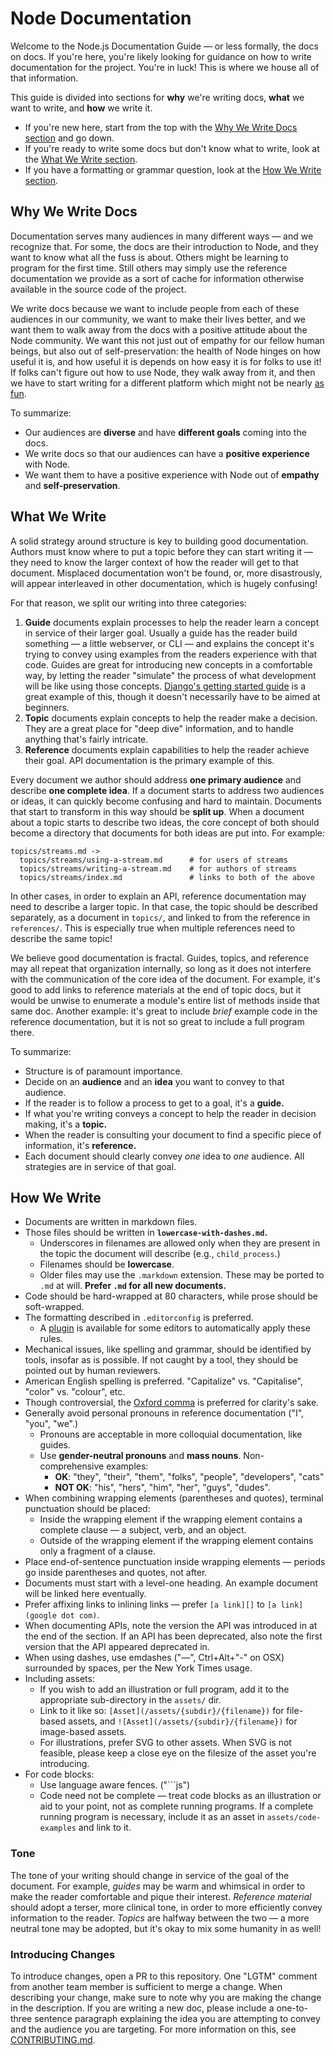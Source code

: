 # Node Documentation

Welcome to the Node.js Documentation Guide — or less formally, the docs on
docs. If you're here, you're likely looking for guidance on how to write
documentation for the project. You're in luck! This is where we house all of
that information.

This guide is divided into sections for **why** we're writing docs, **what** we
want to write, and **how** we write it.

* If you're new here, start from the top with the [Why We Write Docs section][]
and go down.
* If you're ready to write some docs but don't know what to write, look at the
[What We Write section][].
* If you have a formatting or grammar question, look at the
[How We Write section][].

## Why We Write Docs

Documentation serves many audiences in many different ways — and we recognize
that. For some, the docs are their introduction to Node, and they want to know
what all the fuss is about. Others might be learning to program for the first
time. Still others may simply use the reference documentation we provide as a
sort of cache for information otherwise available in the source code of the
project.

We write docs because we want to include people from each of these audiences in
our community, we want to make their lives better, and we want them to walk
away from the docs with a positive attitude about the Node community. We want
this not just out of empathy for our fellow human beings, but also out of
self-preservation: the health of Node hinges on how useful it is, and how
useful it is depends on how easy it is for folks to use it! If folks can't
figure out how to use Node, they walk away from it, and then we have to start
writing for a different platform which might not be nearly [as fun][].

To summarize:

* Our audiences are **diverse** and have **different goals** coming into the
docs.
* We write docs so that our audiences can have a **positive experience** with
Node.
* We want them to have a positive experience with Node out of **empathy** and
**self-preservation**.

## What We Write

A solid strategy around structure is key to building good documentation.
Authors must know where to put a topic before they can start writing it — they
need to know the larger context of how the reader will get to that document.
Misplaced documentation won't be found, or, more disastrously, will appear
interleaved in other documentation, which is hugely confusing!

For that reason, we split our writing into three categories:

1. **Guide** documents explain processes to help the reader learn a concept in
service of their larger goal. Usually a guide has the reader build something —
a little webserver, or CLI — and explains the concept it's trying to convey
using examples from the readers experience with that code. Guides are great for
introducing new concepts in a comfortable way, by letting the reader "simulate"
the process of what development will be like using those concepts.
[Django's getting started guide][] is a great example of this, though it doesn't
necessarily have to be aimed at beginners.
2. **Topic** documents explain concepts to help the reader make a decision.
They are a great place for "deep dive" information, and to handle anything
that's fairly intricate.
3. **Reference** documents explain capabilities to help the reader achieve
their goal. API documentation is the primary example of this.

Every document we author should address **one primary audience** and describe
**one complete idea**. If a document starts to address two audiences or ideas,
it can quickly become confusing and hard to maintain. Documents that start to
transform in this way should be **split up**. When a document about a topic
starts to describe two ideas, the core concept of both should become a
directory that documents for both ideas are put into. For example:

    topics/streams.md ->
      topics/streams/using-a-stream.md      # for users of streams
      topics/streams/writing-a-stream.md    # for authors of streams
      topics/streams/index.md               # links to both of the above

In other cases, in order to explain an API, reference documentation may need to
describe a larger topic. In that case, the topic should be described
separately, as a document in `topics/`, and linked to from the reference in
`references/`. This is especially true when multiple references need to
describe the same topic!

We believe good documentation is fractal. Guides, topics, and reference may all
repeat that organization internally, so long as it does not interfere with the
communication of the core idea of the document. For example, it's good to add
links to reference materials at the end of topic docs, but it would be unwise
to enumerate a module's entire list of methods inside that same doc. Another
example: it's great to include *brief* example code in the reference
documentation, but it is not so great to include a full program there.

To summarize:

* Structure is of paramount importance.
* Decide on an **audience** and an **idea** you want to convey to that
audience.
* If the reader is to follow a process to get to a goal, it's a **guide.**
* If what you're writing conveys a concept to help the reader in decision
making, it's a **topic.**
* When the reader is consulting your document to find a specific piece of
information, it's **reference.**
* Each document should clearly convey *one* idea to *one* audience. All
strategies are in service of that goal.

## How We Write

* Documents are written in markdown files.
* Those files should be written in **`lowercase-with-dashes.md`.**
  * Underscores in filenames are allowed only when they are present in the
    topic the document will describe (e.g., `child_process`.)
  * Filenames should be **lowercase**.
  * Older files may use the `.markdown` extension. These may be ported to `.md`
    at will. **Prefer `.md` for all new documents.**
* Code should be hard-wrapped at 80 characters, while prose should be soft-wrapped.
* The formatting described in `.editorconfig` is preferred.
  * A [plugin][] is available for some editors to automatically apply these rules.
* Mechanical issues, like spelling and grammar, should be identified by tools,
  insofar as is possible. If not caught by a tool, they should be pointed out by
  human reviewers.
* American English spelling is preferred. "Capitalize" vs. "Capitalise",
  "color" vs. "colour", etc.
* Though controversial, the [Oxford comma][] is preferred for clarity's sake.
* Generally avoid personal pronouns in reference documentation ("I", "you",
  "we".)
  * Pronouns are acceptable in more colloquial documentation, like guides.
  * Use **gender-neutral pronouns** and **mass nouns**. Non-comprehensive
    examples:
    * **OK**: "they", "their", "them", "folks", "people", "developers", "cats"
    * **NOT OK**: "his", "hers", "him", "her", "guys", "dudes".
* When combining wrapping elements (parentheses and quotes), terminal
  punctuation should be placed:
  * Inside the wrapping element if the wrapping element contains a complete
    clause — a subject, verb, and an object.
  * Outside of the wrapping element if the wrapping element contains only a
    fragment of a clause.
* Place end-of-sentence punctuation inside wrapping elements — periods go
  inside parentheses and quotes, not after.
* Documents must start with a level-one heading. An example document will be
  linked here eventually.
* Prefer affixing links to inlining links — prefer `[a link][]` to
  `[a link](google dot com)`.
* When documenting APIs, note the version the API was introduced in at
  the end of the section. If an API has been deprecated, also note the first
  version that the API appeared deprecated in.
* When using dashes, use emdashes ("—", Ctrl+Alt+"-" on OSX) surrounded by
  spaces, per the New York Times usage.
* Including assets:
  * If you wish to add an illustration or full program, add it to the
    appropriate sub-directory in the `assets/` dir.
  * Link to it like so: `[Asset](/assets/{subdir}/{filename})` for file-based
    assets, and `![Asset](/assets/{subdir}/{filename})` for image-based assets.
  * For illustrations, prefer SVG to other assets. When SVG is not feasible,
    please keep a close eye on the filesize of the asset you're introducing.
* For code blocks:
  * Use language aware fences. ("```js")
  * Code need not be complete — treat code blocks as an illustration or aid to
    your point, not as complete running programs. If a complete running program
    is necessary, include it as an asset in `assets/code-examples` and link to
    it.

### Tone

The tone of your writing should change in service of the goal of the document.
For example, *guides* may be warm and whimsical in order to make the reader
comfortable and pique their interest. *Reference material* should adopt a
terser, more clinical tone, in order to more efficiently convey information to
the reader. *Topics* are halfway between the two — a more neutral tone may be
adopted, but it's okay to mix some humanity in as well!

### Introducing Changes

To introduce changes, open a PR to this repository. One "LGTM" comment from
another team member is sufficient to merge a change. When describing your
change, make sure to note why you are making the change in the description. If
you are writing a new doc, please include a one-to-three sentence paragraph
explaining the idea you are attempting to convey and the audience you are
targeting. For more information on this, see [CONTRIBUTING.md][].

[as fun]: https://twitter.com/izs/status/187639633641865216
[Oxford comma]: https://en.wikipedia.org/wiki/Serial_comma
[CONTRIBUTING.md]: CONTRIBUTING.md
[plugin]: http://editorconfig.org/#download
[Why We Write Docs section]: #why-we-write-docs
[What We Write section]: #what-we-write
[How We Write section]: #how-we-write
[Django's getting started guide]: https://docs.djangoproject.com/en/1.8/intro/tutorial01/
